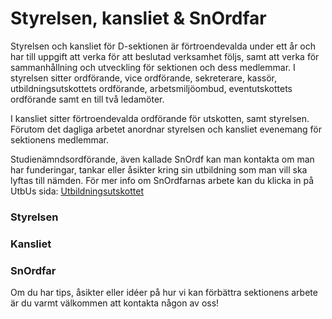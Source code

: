 Styrelsen, kansliet & SnOrdfar
==============================

Styrelsen och kansliet för D-sektionen är förtroendevalda under ett år och har till uppgift att verka för att beslutad verksamhet följs, samt att verka för sammanhållning och utveckling för sektionen och dess medlemmar. I styrelsen sitter ordförande, vice ordförande, sekreterare, kassör, utbildningsutskottets ordförande, arbetsmiljöombud, eventutskottets ordförande samt en till två ledamöter.

I kansliet sitter förtroendevalda ordförande för utskotten, samt styrelsen. Förutom det dagliga arbetet anordnar styrelsen och kansliet evenemang för sektionens medlemmar.

Studienämndsordförande, även kallade SnOrdf kan man kontakta om man har funderingar, tankar eller åsikter kring sin utbildning som man vill ska lyftas till nämden. För mer info om SnOrdfarnas arbete kan du klicka in på UtbUs sida: [Utbildningsutskottet](https://d-sektionen.se/utbildningsutskottet/)

### Styrelsen

  

### Kansliet

  

### SnOrdfar

  

Om du har tips, åsikter eller idéer på hur vi kan förbättra sektionens arbete är du varmt välkommen att kontakta någon av oss!